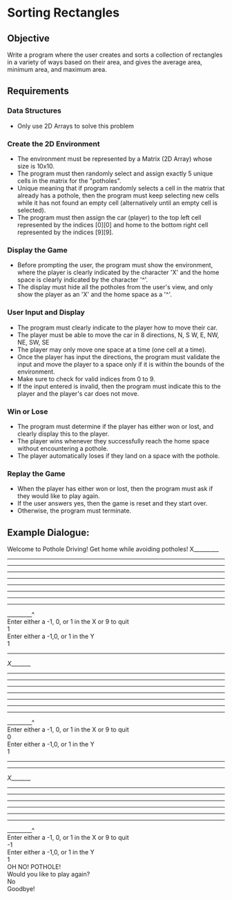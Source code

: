 # Sorting Rectangles

## Objective

Write a program where the user creates and sorts a collection of rectangles in a variety of ways based on their area, and gives the average area, minimum area, and maximum area.

## Requirements

### Data Structures

- Only use 2D Arrays to solve this problem

### Create the 2D Environment

- The environment must be represented by a Matrix (2D Array) whose size is 10x10.
- The program must then randomly select and assign exactly 5 unique cells in the matrix for the "potholes".
- Unique meaning that if program randomly selects a cell in the matrix that already has a pothole, then the program must keep selecting new cells while it has not found an empty cell (alternatively until an empty cell is selected).
- The program must then assign the car (player) to the top left cell represented by the indices [0][0] and home to the bottom right cell represented by the indices [9][9].

### Display the Game

- Before prompting the user, the program must show the environment, where the player is clearly indicated by the character 'X' and the home space is clearly indicated by the character '^'.
- The display must hide all the potholes from the user's view, and only show the player as an 'X' and the home space as a '^'.

### User Input and Display

- The program must clearly indicate to the player how to move their car.
- The player must be able to move the car in 8 directions,
N, S W, E, NW, NE, SW, SE
- The player may only move one space at a time (one cell at a time).
- Once the player has input the directions, the program must validate the input and move the player to a space only if it is within the bounds of the environment.
- Make sure to check for valid indices from 0 to 9.
- If the input entered is invalid, then the program must indicate this to the player and the player's car does not move.

### Win or Lose

- The program must determine if the player has either won or lost, and clearly display this to the player.
- The player wins whenever they successfully reach the home space without encountering a pothole.
- The player automatically loses if they land on a space with the pothole.

### Replay the Game

- When the player has either won or lost, then the program must ask if they would like to play again.
- If the user answers yes, then the game is reset and they start over.
- Otherwise, the program must terminate.

## Example Dialogue:
Welcome to Pothole Driving!  Get home while avoiding potholes!
X_________  
__________  
__________  
__________  
__________  
__________  
__________  
__________  
__________  
_________^  
Enter either a -1, 0, or 1 in the X or 9 to quit  
1  
Enter either a -1,0, or 1 in the Y  
1  
__________  
_X________  
__________  
__________  
__________  
__________  
__________  
__________  
__________  
_________^  
Enter either a -1, 0, or 1 in the X or 9 to quit  
0  
Enter either a -1,0, or 1 in the Y  
1  
__________  
__________  
_X________  
__________  
__________  
__________  
__________  
__________  
__________  
_________^  
Enter either a -1, 0, or 1 in the X or 9 to quit  
-1  
Enter either a -1,0, or 1 in the Y  
1  
OH NO! POTHOLE!  
Would you like to play again?  
No  
Goodbye!